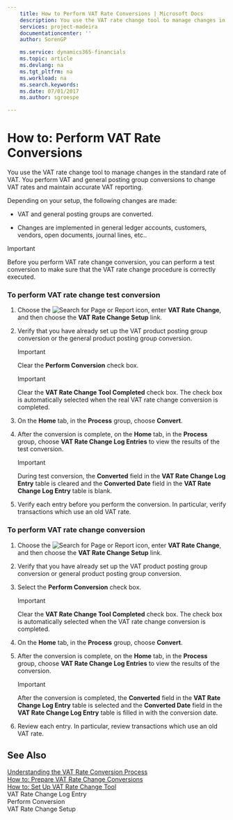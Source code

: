 ```yaml
---
    title: How to Perform VAT Rate Conversions | Microsoft Docs
    description: You use the VAT rate change tool to manage changes in the standard rate of VAT. You perform VAT and general posting group conversions to change VAT rates and maintain accurate VAT reporting.
    services: project-madeira
    documentationcenter: ''
    author: SorenGP

    ms.service: dynamics365-financials
    ms.topic: article
    ms.devlang: na
    ms.tgt_pltfrm: na
    ms.workload: na
    ms.search.keywords:
    ms.date: 07/01/2017
    ms.author: sgroespe

---
```

# How to: Perform VAT Rate Conversions
You use the VAT rate change tool to manage changes in the standard rate of VAT. You perform VAT and general posting group conversions to change VAT rates and maintain accurate VAT reporting.  
  
 Depending on your setup, the following changes are made:  
  
-   VAT and general posting groups are converted.  
  
-   Changes are implemented in general ledger accounts, customers, vendors, open documents, journal lines, etc..  
  
> [!IMPORTANT]  
>  Before you perform VAT rate change conversion, you can perform a test conversion to make sure that the VAT rate change procedure is correctly executed.  
  
### To perform VAT rate change test conversion  
  
1.  Choose the ![Search for Page or Report](media/ui-search/search_small.png "Search for Page or Report icon") icon, enter **VAT Rate Change**, and then choose the **VAT Rate Change Setup** link.  
  
2.  Verify that you have already set up the VAT product posting group conversion or the general product posting group conversion.  
  
    > [!IMPORTANT]  
    >  Clear the **Perform Conversion** check box.  
  
    > [!IMPORTANT]  
    >  Clear the **VAT Rate Change Tool Completed** check box. The check box is automatically selected when the real VAT rate change conversion is completed.  
  
3.  On the **Home** tab, in the **Process** group, choose **Convert**.  
  
4.  After the conversion is complete, on the **Home** tab, in the **Process** group, choose **VAT Rate Change Log Entries** to view the results of the test conversion.  
  
    > [!IMPORTANT]  
    >  During test conversion, the **Converted** field in the **VAT Rate Change Log Entry** table is cleared and the **Converted Date** field in the **VAT Rate Change Log Entry** table is blank.  
  
5.  Verify each entry before you perform the conversion. In particular, verify transactions which use an old VAT rate.  
  
### To perform VAT rate change conversion  
  
1.  Choose the ![Search for Page or Report](media/ui-search/search_small.png "Search for Page or Report icon") icon, enter **VAT Rate Change**, and then choose the **VAT Rate Change Setup** link.  
  
2.  Verify that you have already set up the VAT product posting group conversion or general product posting group conversion.  
  
3.  Select the **Perform Conversion** check box.  
  
    > [!IMPORTANT]  
    >  Clear the **VAT Rate Change Tool Completed** check box. The check box is automatically selected when the VAT rate change conversion is completed.  
  
4.  On the **Home** tab, in the **Process** group, choose **Convert**.  
  
5.  After the conversion is complete, on the **Home** tab, in the **Process** group, choose **VAT Rate Change Log Entries** to view the results of the conversion.  
  
    > [!IMPORTANT]  
    >  After the conversion is completed, the **Converted** field in the **VAT Rate Change Log Entry** table is selected and the **Converted Date** field in the **VAT Rate Change Log Entry** table is filled in with the conversion date.  
  
6.  Review each entry. In particular, review transactions which use an old VAT rate.  
  
## See Also  
 [Understanding the VAT Rate Conversion Process](../understanding-the-vat-rate-conversion-process.md)   
 [How to: Prepare VAT Rate Change Conversions](../how-to-prepare-vat-rate-change-conversions.md)   
 [How to: Set Up VAT Rate Change Tool](../how-to-set-up-vat-rate-change-tool.md)   
 VAT Rate Change Log Entry   
 Perform Conversion   
 VAT Rate Change Setup